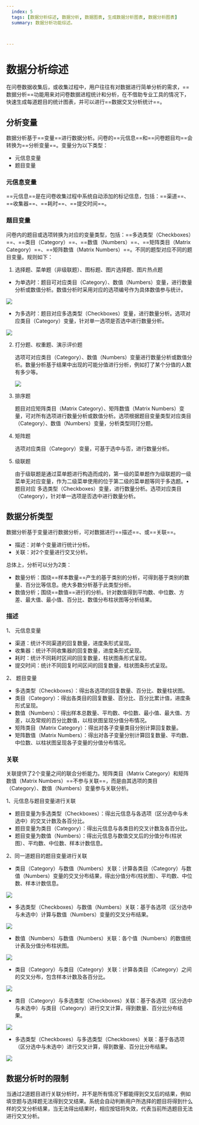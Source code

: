 ```yaml
---
  index: 5
  tags: [数据分析综述, 数据分析, 数据图表, 生成数据分析图表, 数据分析图表]
  summary: 数据分析功能综述。



---
```



# 数据分析综述

在问卷数据收集后，或收集过程中，用户往往有对数据进行简单分析的需求，==数据分析==功能用来对问卷数据进程统计和分析，在不借助专业工具的情况下，快速生成每道题目的统计图表，并可以进行==数据交叉分析统计==。

## 分析变量

数据分析基于==变量==进行数据分析。问卷的==元信息==和==问卷题目均==会转换为==分析变量==。变量分为以下类型：

+ 元信息变量
+ 题目变量

### 元信息变量

==元信息==是在问卷收集过程中系统自动添加的标记信息，包括：==渠道==、==收集器==、==耗时==、==提交时间==。

### 题目变量

问卷内的题目或选项转换为对应的变量类型，包括：==多选类型（Checkboxes）==、==类目（Category）==、==数值（Numbers）==、==矩阵类目（Matrix Category）==、==矩阵数值（Matrix Numbers）==。不同的题型对应不同的题目变量。规则如下：

1. 选择题、菜单题（非级联题）、图标题、图片选择题、图片热点题

  + 为单选时：题目可对应类目（Category）、数值（Numbers）变量，进行数量分析或数值分析。数值分析时采用对应的选项编号作为具体数值参与统计。

  <img src='./assets/08dataAnalysisConcepts/1_1.png'>

  + 为多选时：题目对应多选类型（Checkboxes）变量，进行数量分析。选项对应类目（Category）变量，针对单一选项是否选中进行数量分析。

  <img src='./assets/08dataAnalysisConcepts/1_2.png'>

2. 打分题、权重题、演示评价题

    选项可对应类目（Category）、数值（Numbers）变量进行数量分析或数值分析。数量分析基于结果中出现的可能分值进行分析，例如打了某个分值的人数有多少等。

    <img src='./assets/08dataAnalysisConcepts/2_1.png'>

3. 排序题

    题目对应矩阵类目（Matrix Category）、矩阵数值（Matrix Numbers）变量，可对所有选项进行数量分析或数值分析。选项根据题目变量类型对应类目（Category）、数值（Numbers）变量，分析类型同打分题。

4. 矩阵题

    选项对应类目（Category）变量，可基于选中与否，进行数量分析。

5. 级联题

    由于级联题是通过菜单题进行构造而成的，第一级的菜单题作为级联题的一级菜单无对应变量，作为二级菜单使用的位于第二级的菜单题等同于多选题。•	题目对应 多选类型（Checkboxes）变量，进行数量分析。选项对应类目（Category），针对单一选项是否选中进行数量分析。

## 数据分析类型

数据分析基于变量进行数据分析，可对数据进行==描述==、或==关联==。

+ 描述：对单个变量进行统计分析。
+ 关联：对2个变量进行交叉分析。
  

总体上，分析可以分为2类：

+ 数量分析：围绕==样本数量==产生的基于类别的分析，可得到基于类别的数量、百分比等信息。绝大多数分析基于此类型分析。
+ 数值分析；围绕==数值==进行的分析。针对数值得到平均数、中位数、方差、最大值、最小值、百分比、数值分布柱状图等分析结果。

### 描述

1、 元信息变量

  + 渠道：统计不同渠道的回复数量，进度条形式呈现。
  + 收集器：统计不同收集器的回复数量，进度条形式呈现。
  + 耗时：统计不同耗时区间的回复数量，柱状图条形式呈现。
  + 提交时间：统计不同回复时间区间的回复数量，柱状图条形式呈现。

2、 题目变量

  + 多选类型（Checkboxes）：得出各选项的回复数量、百分比、数量柱状图。
  + 类目（Category）：得出各类目的回复数量、百分比、百分比累计值，进度条形式呈现。
  + 数值（Numbers）：得出样本总数量、平均数、中位数、最小值、最大值、方差，以及常规的百分比数值，以柱状图呈现分值分布情况。
  + 矩阵类目（Matrix Category）：得出对各子变量类目分别计算回复数量。
  + 矩阵数值（Matrix Numbers）：得出对各子变量分别计算回复数量、平均数、中位数、以柱状图呈现各子变量的分值分布情况。

### 关联

关联提供了2个变量之间的联合分析能力。矩阵类目（Matrix Category）和矩阵数值（Matrix Numbers）==不参与关联==，而是由其选项的类目（Category）、数值（Numbers）变量参与关联分析。

1、元信息与题目变量进行关联

  + 题目变量为多选类型（Checkboxes）：得出元信息与各选项（区分选中与未选中）的交叉计数及各百分比。
  + 题目变量为类目（Category）：得出元信息与各类目的交叉计数及各百分比。
  + 题目变量为数值（Numbers）：得出元信息与数值交叉后的分值分布(柱状图）、平均数、中位数、样本计数信息。

2、同一道题目的题目变量进行关联

  + 类目（Category）与数值（Numbers）关联：计算各类目（Category）与数值（Numbers）变量的交叉分布结果，得出分值分布(柱状图）、平均数、中位数、样本计数信息。

  <img src='./assets/08dataAnalysisConcepts/CrossCat_Num.png'>

  + 多选类型（Checkboxes）与数值（Numbers）关联：基于各选项（区分选中与未选中）计算与数值（Numbers）变量的交叉分布结果。

  <img src='./assets/08dataAnalysisConcepts/CrossChe_Num.png'>

  + 数值（Numbers）与数值（Numbers）关联：各个值（Numbers）的数值统计表及分值分布柱状图。

  <img src='./assets/08dataAnalysisConcepts/CrossNum_Num.png'>

  + 类目（Category）与类目（Category）关联：计算各类目（Category）之间的交叉分布，包含样本计数及各百分比。

  <img src='./assets/08dataAnalysisConcepts/CrossChe_Cat.png'>

  + 类目（Category）与多选类型（Checkboxes）关联：基于各选项（区分选中与未选中）与类目（Category）进行交叉计算，得到数量、百分比分布结果。

  <img src='./assets/08dataAnalysisConcepts/CrossCat_Che.png'>

  + 多选类型（Checkboxes）与多选类型（Checkboxes）关联：基于各选项（区分选中与未选中）进行交叉计算，得到数量、百分比分布结果。

  <img src='./assets/08dataAnalysisConcepts/CrossChe_Che.png'>

## 数据分析时的限制

当通过2道题目进行关联分析时，并不是所有情况下都能得到交叉后的结果，例如填空题与选择题无法得到交叉结果。系统会自动判断用户所选择的题目将得到什么样的交叉分析结果，当无法得出结果时，相应按钮将失效，代表当前所选题目无法进行交叉分析。
